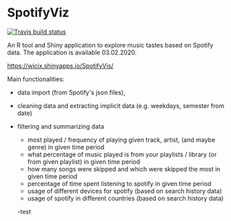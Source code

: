# SpotifyViz

  <!-- badges: start -->
  [![Travis build status](https://travis-ci.com/StatsIMUWr/SpotifyViz.svg?branch=master)](https://travis-ci.com/StatsIMUWr/SpotifyViz)
  <!-- badges: end -->

An R tool and Shiny application to explore music tastes based on Spotify data.
The application is available 03.02.2020.

https://wicix.shinyapps.io/SpotifyVis/


Main functionalities:
  - data import (from Spotify's json files),
 
  - cleaning data and extracting implicit data (e.g. weekdays, semester from date)
 
  - filtering and summarizing data
    - most played / frequency of playing given track, artist, (and maybe genre) in given time period
    - what percentage of music played is from your playlists / library (or from given playlist) in given time period
    - how many songs were skipped and which were skipped the most in given time period
    - percentage of time spent listening to spotify in given time period
    - usage of different devices for spotify (based on search history data)
    - usage of spotify in different countries (based on search history data)
    
    -test
    


 

